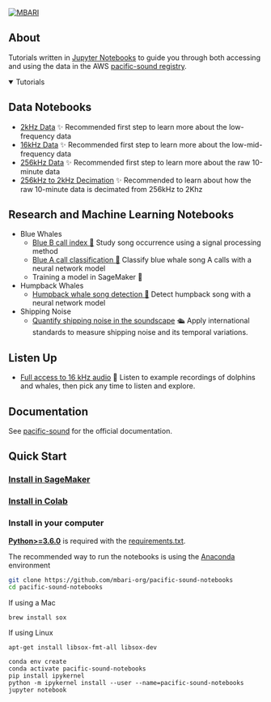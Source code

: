 [![MBARI](https://www.mbari.org/wp-content/uploads/2014/11/logo-mbari-3b.png)](http://www.mbari.org)
 
## <div align="left">About</div>

Tutorials written in [Jupyter Notebooks](https://jupyter.org) to guide you through both accessing and 
using the data in the AWS [pacific-sound registry](https://registry.opendata.aws/pacific-sound).
 
<details open>
<summary>Tutorials</summary>
 
## Data Notebooks
 
* [2kHz Data](https://github.com/mbari-org/pacific-sound-notebooks/blob/master/docs/notebooks/data/PacificSound2kHz.ipynb) ✨ Recommended first step to learn more about the low-frequency data
* [16kHz Data](https://github.com/mbari-org/pacific-sound-notebooks/blob/master/docs/notebooks/data/PacificSound16kHz.ipynb) ✨ Recommended first step to learn more about the low-mid-frequency data
* [256kHz Data](https://github.com/mbari-org/pacific-sound-notebooks/blob/master/docs/notebooks/data/PacificSound256kHz.ipynb) ✨ Recommended first step to learn more about the raw 10-minute data
* [256kHz to 2kHz Decimation](https://github.com/mbari-org/pacific-sound-notebooks/blob/master/docs/notebooks/data/PacificSound256kHzTo2kHzDecimate.ipynb) ✨ Recommended to learn about how the raw 10-minute data is decimated from 256kHz to 2Khz

## Research and Machine Learning Notebooks
 
  * Blue Whales
      * [Blue B call index 🐳](https://github.com/mbari-org/pacific-sound-notebooks/blob/master/docs/notebooks/bluewhales/classify/blueB/PacificSoundBlueBCallIndex.ipynb) Study song occurrence using a signal processing method
      * [Blue A call classification 🐳](https://github.com/mbari-org/pacific-sound-notebooks/blob/master/docs/notebooks/bluewhales/classify/blueA/PacificSoundClassifyBlueA.ipynb) Classify blue whale song A calls with a neural network model
      * Training a model in SageMaker  🚧
  * Humpback Whales
      * [Humpback whale song detection 🐳](https://github.com/mbari-org/pacific-sound-notebooks/blob/master/docs/notebooks/humpbackwhales/detect/PacificSoundDetectHumpbackSong.ipynb) Detect humpback song with a neural network model
  * Shipping Noise
    - [Quantify shipping noise in the soundscape](https://github.com/mbari-org/pacific-sound-notebooks/blob/master/docs/notebooks/shippingnoise/PacificSoundShippingNoiseAnalysis.ipynb) 🛳️ Apply international standards to measure shipping noise and its temporal variations.
 
## Listen Up
* [Full access to 16 kHz audio](https://github.com/mbari-org/pacific-sound-notebooks/blob/master/docs/notebooks/listen/PacificSoundListen.ipynb) 🐬  Listen to example recordings of dolphins and whales, then pick any time to listen and explore.

</details>

## <div align="left">Documentation</div> 

See [pacific-sound](http://docs.mbari.org/pacific-sound) for the official documentation.

## <div align="left">Quick Start </div>
 
### [Install in SageMaker](https://docs.mbari.org/pacific-sound/installation/sagemaker/)

### [Install in Colab](https://docs.mbari.org/pacific-sound/installation/colab/)
 
### Install in your computer

[**Python>=3.6.0**](https://www.python.org/) is required with the 
[requirements.txt](https://github.com/mbari-org/pacific-sound-notebooks/blob/master/docs/notebooks/requirements.txt).
 
The recommended way to run the notebooks is using the [Anaconda](https://www.anaconda.com/) environment

```bash
git clone https://github.com/mbari-org/pacific-sound-notebooks
cd pacific-sound-notebooks
```

If using a Mac 
```
brew install sox
```

If using Linux
```
apt-get install libsox-fmt-all libsox-dev
```

```
conda env create 
conda activate pacific-sound-notebooks
pip install ipykernel
python -m ipykernel install --user --name=pacific-sound-notebooks
jupyter notebook
```
</details>
